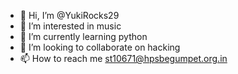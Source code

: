 - 👋 Hi, I’m @YukiRocks29
- 👀 I’m interested in music
- 🌱 I’m currently learning python
- 💞️ I’m looking to collaborate on hacking
- 📫 How to reach me st10671@hpsbegumpet.org.in

<!---
YukiRocks29/YukiRocks29 is a ✨ special ✨ repository because its `README.md` (this file) appears on your GitHub profile.
You can click the Preview link to take a look at your changes.
--->
